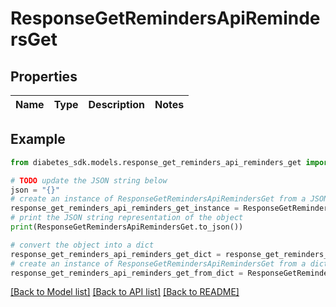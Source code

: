 # ResponseGetRemindersApiRemindersGet


## Properties

Name | Type | Description | Notes
------------ | ------------- | ------------- | -------------

## Example

```python
from diabetes_sdk.models.response_get_reminders_api_reminders_get import ResponseGetRemindersApiRemindersGet

# TODO update the JSON string below
json = "{}"
# create an instance of ResponseGetRemindersApiRemindersGet from a JSON string
response_get_reminders_api_reminders_get_instance = ResponseGetRemindersApiRemindersGet.from_json(json)
# print the JSON string representation of the object
print(ResponseGetRemindersApiRemindersGet.to_json())

# convert the object into a dict
response_get_reminders_api_reminders_get_dict = response_get_reminders_api_reminders_get_instance.to_dict()
# create an instance of ResponseGetRemindersApiRemindersGet from a dict
response_get_reminders_api_reminders_get_from_dict = ResponseGetRemindersApiRemindersGet.from_dict(response_get_reminders_api_reminders_get_dict)
```
[[Back to Model list]](../README.md#documentation-for-models) [[Back to API list]](../README.md#documentation-for-api-endpoints) [[Back to README]](../README.md)


